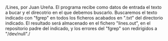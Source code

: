 /Lines, por Juan Ureña.
El programa recibe como datos de entrada
el texto a bucar y el direcotrio en el que
debemos buscarlo. Buscaremos el texto 
indicado con "fgrep" en todos los ficheros
acabados en ".txt" del directorio indicado. 
El resultado será almacenado en el fichero
"lines.out", en el repositorio padre del 
indicado, y los errores del "fgrep" son 
redirigidos a "/dev/null"./
